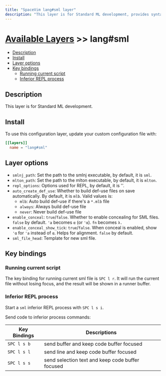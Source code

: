 ```yaml
---
title: "SpaceVim lang#sml layer"
description: "This layer is for Standard ML development, provides syntax highlighting and repl support for sml files."
---
```


# [Available Layers](../../) >> lang#sml

<!-- vim-markdown-toc GFM -->

- [Description](#description)
- [Install](#install)
- [Layer options](#layer-options)
- [Key bindings](#key-bindings)
  - [Running current script](#running-current-script)
  - [Inferior REPL process](#inferior-repl-process)

<!-- vim-markdown-toc -->

## Description

This layer is for Standard ML development.

## Install

To use this configuration layer, update your custom configuration file with:

```toml
[[layers]]
  name = "lang#sml"
```

## Layer options

- `smlnj_path`: Set the path to the smlnj executable, by default, it is `sml`.
- `mlton_path`: Set the path to the mlton executable, by default, it is `mlton`.
- `repl_options`: Options used for REPL, by default, it is ''.
- `auto_create_def_use`: Whether to build def-use files on save automatically.
  By default, it is `mlb`. Valid values is:
  - `mlb`: Auto build def-use if there's a `*.mlb` file
  - `always`: Always build def-use file
  - `never`: Never build def-use file
- `enable_conceal`: `true`/`false`. Whether to enable concealing for SML files. `false` by default.
  `'a` becomes `α` (or `'α`). `fn` becomes `λ.`
- `enable_conceal_show_tick`: `true`/`false`. When conceal is enabled, show `'α` for `'a` instead of `α`.
  Helps for alignment. `false` by default.
- `sml_file_head`: Template for new sml file.


## Key bindings

### Running current script

The key binding for running current sml file is `SPC l r`.
It will run the current file without losing focus,
and the result will be shown in a runner buffer.

### Inferior REPL process

Start a `sml` inferior REPL process with `SPC l s i`.

Send code to inferior process commands:

| Key Bindings | Descriptions                                     |
| ------------ | ------------------------------------------------ |
| `SPC l s b`  | send buffer and keep code buffer focused         |
| `SPC l s l`  | send line and keep code buffer focused           |
| `SPC l s s`  | send selection text and keep code buffer focused |


